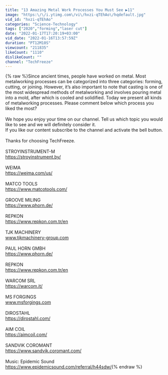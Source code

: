 ```yaml
---
title: "13 Amazing Metal Work Processes You Must See ▶11"
image: "https:\/\/i.ytimg.com\/vi\/hxzi-qTEhAo\/hqdefault.jpg"
vid_id: "hxzi-qTEhAo"
categories: "Science-Technology"
tags: ["2020","forming","laser cut"]
date: "2022-01-17T17:20:19+03:00"
vid_date: "2022-01-16T13:57:59Z"
duration: "PT12M10S"
viewcount: "211835"
likeCount: "1110"
dislikeCount: ""
channel: "TechFreeze"
---
```

{% raw %}Since ancient times, people have worked on metal. Most metalworking processes can be categorized into three categories: forming, cutting, or joining. However, it’s also important to note that casting is one of the most widespread methods of metalworking and involves pouring metal into a mold, after which is cooled and solidified. Today we present all kinds of metalworking processes. Please comment below which process you liked the most? <br />  <br />We hope you enjoy your time on our channel. Tell us which topic you would like to see and we will definitely consider it.<br />If you like our content subscribe to the channel and activate the bell button.<br /><br />Thanks for choosing TechFreeze. <br /><br />STROYINSTRUMENT-M<br /><a rel="nofollow" target="blank" href="https://stroyinstrument.by/">https://stroyinstrument.by/</a> <br /><br />WEIMA<br /><a rel="nofollow" target="blank" href="https://weima.com/us/">https://weima.com/us/</a> <br /><br />MATCO TOOLS<br /><a rel="nofollow" target="blank" href="https://www.matcotools.com/">https://www.matcotools.com/</a><br /><br />GROOVE MILING<br /><a rel="nofollow" target="blank" href="https://www.phorn.de/">https://www.phorn.de/</a> <br /><br />REPKON <br /><a rel="nofollow" target="blank" href="https://www.repkon.com.tr/en">https://www.repkon.com.tr/en</a><br /><br />TJK MACHINERY<br />www.tjkmachinery-group.com <br /><br />PAUL HORN GMBH<br /><a rel="nofollow" target="blank" href="https://www.phorn.de/">https://www.phorn.de/</a> <br /><br />REPKON <br /><a rel="nofollow" target="blank" href="https://www.repkon.com.tr/en">https://www.repkon.com.tr/en</a><br /><br />WARCOM SRL <br /><a rel="nofollow" target="blank" href="https://warcom.it/">https://warcom.it/</a><br /><br />MS FORGINGS<br />www.msforgings.com <br /><br />DIROSTAHL<br /><a rel="nofollow" target="blank" href="https://dirostahl.com/">https://dirostahl.com/</a><br /><br />AIM COIL<br /><a rel="nofollow" target="blank" href="https://aimcoil.com/">https://aimcoil.com/</a><br /><br />SANDVIK COROMANT<br /><a rel="nofollow" target="blank" href="https://www.sandvik.coromant.com/">https://www.sandvik.coromant.com/</a><br /><br />Music: Epidemic Sound <br /><a rel="nofollow" target="blank" href="https://www.epidemicsound.com/referral/h44sdw/">https://www.epidemicsound.com/referral/h44sdw/</a>{% endraw %}
